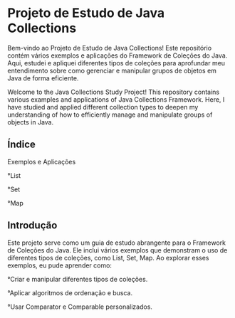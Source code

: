 # Projeto de Estudo de Java Collections

Bem-vindo ao Projeto de Estudo de Java Collections! Este repositório contém vários exemplos e aplicações do Framework de Coleções do Java. Aqui, estudei e apliquei diferentes tipos de coleções para aprofundar meu entendimento sobre como gerenciar e manipular grupos de objetos em Java de forma eficiente.

Welcome to the Java Collections Study Project! This repository contains various examples and applications of Java Collections Framework. Here, I have studied and applied different collection types to deepen my understanding of how to efficiently manage and manipulate groups of objects in Java.

## Índice
Exemplos e Aplicações

°List

°Set

°Map

## Introdução
Este projeto serve como um guia de estudo abrangente para o Framework de Coleções do Java. Ele inclui vários exemplos que demonstram o uso de diferentes tipos de coleções, como List, Set, Map. Ao explorar esses exemplos, eu pude aprender como:

°Criar e manipular diferentes tipos de coleções.

°Aplicar algoritmos de ordenação e busca.

°Usar Comparator e Comparable personalizados.

